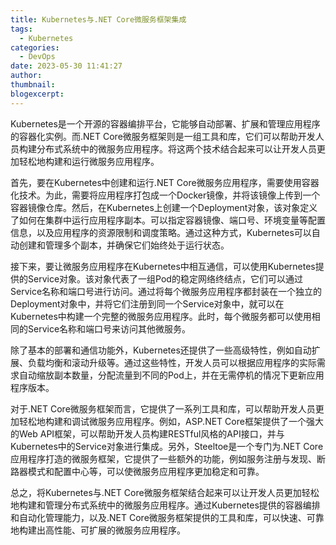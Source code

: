 ```yaml
---
title: Kubernetes与.NET Core微服务框架集成
tags:
  - Kubernetes
categories:
  - DevOps
date: 2023-05-30 11:41:27
author:
thumbnail:
blogexcerpt:
---
```

Kubernetes是一个开源的容器编排平台，它能够自动部署、扩展和管理应用程序的容器化实例。而.NET Core微服务框架则是一组工具和库，它们可以帮助开发人员构建分布式系统中的微服务应用程序。将这两个技术结合起来可以让开发人员更加轻松地构建和运行微服务应用程序。

首先，要在Kubernetes中创建和运行.NET Core微服务应用程序，需要使用容器化技术。为此，需要将应用程序打包成一个Docker镜像，并将该镜像上传到一个容器镜像仓库。然后，在Kubernetes上创建一个Deployment对象，该对象定义了如何在集群中运行应用程序副本。可以指定容器镜像、端口号、环境变量等配置信息，以及应用程序的资源限制和调度策略。通过这种方式，Kubernetes可以自动创建和管理多个副本，并确保它们始终处于运行状态。

接下来，要让微服务应用程序在Kubernetes中相互通信，可以使用Kubernetes提供的Service对象。该对象代表了一组Pod的稳定网络终结点，它们可以通过Service名称和端口号进行访问。通过将每个微服务应用程序都封装在一个独立的Deployment对象中，并将它们注册到同一个Service对象中，就可以在Kubernetes中构建一个完整的微服务应用程序。此时，每个微服务都可以使用相同的Service名称和端口号来访问其他微服务。

除了基本的部署和通信功能外，Kubernetes还提供了一些高级特性，例如自动扩展、负载均衡和滚动升级等。通过这些特性，开发人员可以根据应用程序的实际需求自动缩放副本数量，分配流量到不同的Pod上，并在无需停机的情况下更新应用程序版本。

对于.NET Core微服务框架而言，它提供了一系列工具和库，可以帮助开发人员更加轻松地构建和调试微服务应用程序。例如，ASP.NET Core框架提供了一个强大的Web API框架，可以帮助开发人员构建RESTful风格的API接口，并与Kubernetes中的Service对象进行集成。另外，Steeltoe是一个专门为.NET Core应用程序打造的微服务框架，它提供了一些额外的功能，例如服务注册与发现、断路器模式和配置中心等，可以使微服务应用程序更加稳定和可靠。

总之，将Kubernetes与.NET Core微服务框架结合起来可以让开发人员更加轻松地构建和管理分布式系统中的微服务应用程序。通过Kubernetes提供的容器编排和自动化管理能力，以及.NET Core微服务框架提供的工具和库，可以快速、可靠地构建出高性能、可扩展的微服务应用程序。
